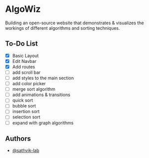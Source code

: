 
# AlgoWiz

Building an open-source website that demonstrates & visualizes the workings of different algorithms and sorting techniques.




## To-Do List

- [x]  Basic Layout
- [x]  Edit Navbar
- [x]  Add routes
- [ ]  add scroll bar
- [ ]  add styles to the main section
- [ ]  add color picker
- [ ]  merge sort algorithm
- [ ]  add animations & transitions
- [ ]  quick sort
- [ ]  bubble sort
- [ ]  insertion sort
- [ ]  selection sort
- [ ]  expand with graph algorithms

## Authors

- [@sathvik-lab](https://www.github.com/sathvik-lab)

